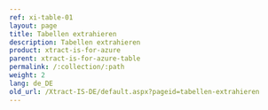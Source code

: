```yaml
---
ref: xi-table-01
layout: page
title: Tabellen extrahieren
description: Tabellen extrahieren
product: xtract-is-for-azure
parent: xtract-is-for-azure-table
permalink: /:collection/:path
weight: 2
lang: de_DE
old_url: /Xtract-IS-DE/default.aspx?pageid=tabellen-extrahieren
---
```

